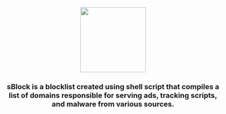 <div align="center">
  <img height="150" src="https://i.postimg.cc/PrYLh2JS/s.png"  />
</div>

###

<h3 align="center">sBlock is a blocklist created using shell script that compiles a list of domains responsible for serving ads, tracking scripts, and malware from various sources.</h3>

###
